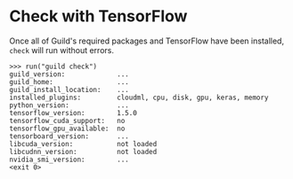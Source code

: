 # Check with TensorFlow

Once all of Guild's required packages and TensorFlow have been
installed, `check` will run without errors.

    >>> run("guild check")
    guild_version:             ...
    guild_home:                ...
    guild_install_location:    ...
    installed_plugins:         cloudml, cpu, disk, gpu, keras, memory
    python_version:            ...
    tensorflow_version:        1.5.0
    tensorflow_cuda_support:   no
    tensorflow_gpu_available:  no
    tensorboard_version:       ...
    libcuda_version:           not loaded
    libcudnn_version:          not loaded
    nvidia_smi_version:        ...
    <exit 0>
